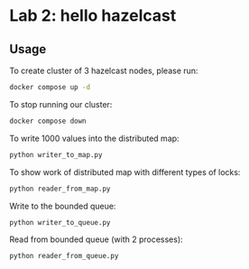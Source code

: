 # Lab 2: hello hazelcast

## Usage

To create cluster of 3 hazelcast nodes, please run:
```bash
docker compose up -d
```

To stop running our cluster:
```bash
docker compose down
```

To write 1000 values into the distributed map:
```bash
python writer_to_map.py
```

To show work of distributed map with different types of locks:
```bash
python reader_from_map.py
```

Write to the bounded queue:
```bash
python writer_to_queue.py
```

Read from bounded queue (with 2 processes):
```bash
python reader_from_queue.py
```